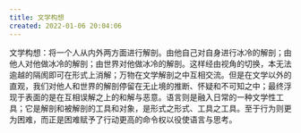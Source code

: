 ```yaml
---
title: 文学构想
created: 2022-01-06 20:04:06
---
```

文学构想：将一个人从内外两方面进行解剖。由他自己对自身进行冰冷的解剖；由他人对他做冰冷的解剖；由世界对他做冰冷的解剖。这样经由视角的切换，本无法逾越的隔阂即可在形式上消解；万物在文学解剖之中互相交流。但是在文学以外的直观，我们对他人和世界的解剖停留在无止境的推断、怀疑和不可知之中；最终浮现于表面的是在互相误解之上的和解与恶意。语言则是融入日常的一种文学性工具；它是解剖和被解剖的工具和对象，是形式之形式、工具之工具。至于行为则更为困难，而正是困难赋予了行动更高的命令权以役使语言与思考。